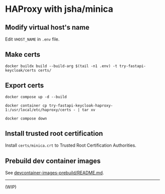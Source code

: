 # HAProxy with jsha/minica

## Modify virtual host's name

Edit `VHOST_NAME` in `.env` file.

## Make certs

```shell
docker buildx build --build-arg $(tail -n1 .env) -t try-fastapi-keycloak/certs certs/
```

## Export certs

```shell
docker compose up -d --build
```

```shell
docker container cp try-fastapi-keycloak-haproxy-1:/usr/local/etc/haproxy/certs - | tar xv
```

```shell
docker compose down
```

## Install trusted root certification

Install `certs/minica.crt` to Trusted Root Certification Authorities.

## Prebuild dev container images

See [devcontainer-images-prebuild/README.md](./devcontainer-images-prebuild/README.md).

---

(WIP)

